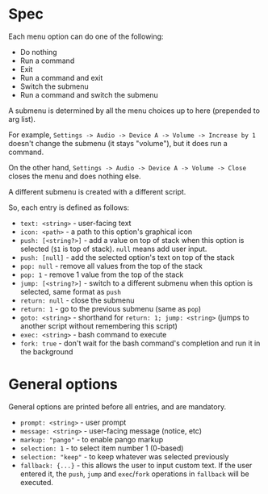 # Spec

Each menu option can do one of the following:

- Do nothing
- Run a command
- Exit
- Run a command and exit
- Switch the submenu
- Run a command and switch the submenu

A submenu is determined by all the menu choices up to here (prepended to
arg list).

For example, `Settings -> Audio -> Device A -> Volume -> Increase by 1`
doesn't change the submenu (it stays "volume"), but it does run a
command.

On the other hand, `Settings -> Audio -> Device A -> Volume -> Close`
closes the menu and does nothing else.

A different submenu is created with a different script.

So, each entry is defined as follows:

- `text: <string>` - user-facing text
- `icon: <path>` - a path to this option's graphical icon
- `push: [<string?>]` - add a value on top of stack when this option is
  selected (`$1` is top of stack). `null` means add user input.
- `push: [null]` - add the selected option's text on top of the stack
- `pop: null` - remove all values from the top of the stack
- `pop: 1` - remove 1 value from the top of the stack
- `jump: [<string?>]` - switch to a different submenu when this option
  is selected, same format as `push`
- `return: null` - close the submenu
- `return: 1` - go to the previous submenu (same as `pop`)
- `goto: <string>` - shorthand for `return: 1; jump: <string>` (jumps to
  another script without remembering this script)
- `exec: <string>` - bash command to execute
- `fork: true` - don't wait for the bash command's completion and
  run it in the background

# General options

General options are printed before all entries, and are mandatory.

- `prompt: <string>` - user prompt
- `message: <string>` - user-facing message (notice, etc)
- `markup: "pango"` - to enable pango markup
- `selection: 1` - to select item number 1 (0-based)
- `selection: "keep"` - to keep whatever was selected previously
- `fallback: {...}` - this allows the user to input custom text. If the
  user entered it, the `push`, `jump` and `exec`/`fork` operations in
  `fallback` will be executed.
